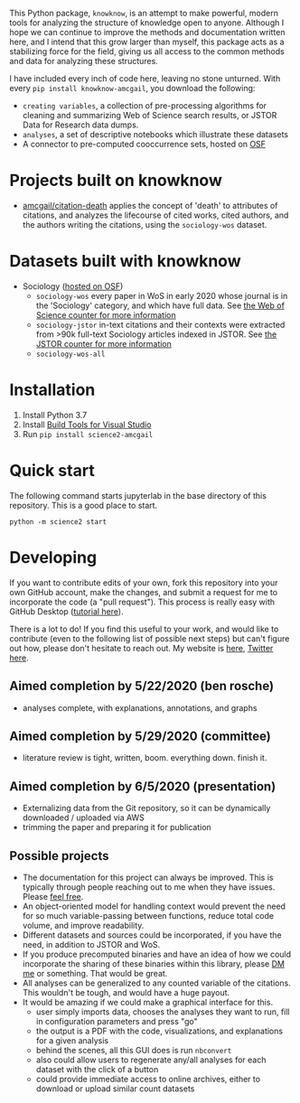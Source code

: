 This Python package, `knowknow`, is an attempt to make powerful, modern tools for analyzing the structure of knowledge open to anyone.
Although I hope we can continue to improve the methods and documentation written here, and I intend that this grow larger than myself, this package acts as a stabilizing force for the field, giving us all access to the common methods and data for analyzing these structures.

I have included every inch of code here, leaving no stone unturned. With every `pip install knowknow-amcgail`, you download the following:

+ `creating variables`, a collection of pre-processing algorithms for cleaning and summarizing Web of Science search results, or JSTOR Data for Research data dumps.
+ `analyses`, a set of descriptive notebooks which illustrate these datasets
+ A connector to pre-computed cooccurrence sets, hosted on [OSF](https://osf.io/9vx4y/)

# Projects built on knowknow

+ [amcgail/citation-death](citation-death) applies the concept of 'death' to attributes of citations, and analyzes the lifecourse of cited works, cited authors, and the authors writing the citations, using the `sociology-wos` dataset.

# Datasets built with knowknow

+ Sociology ([hosted on OSF](https://osf.io/9vx4y/))
    + `sociology-wos` every paper in WoS in early 2020 whose journal is in the 'Sociology' category, and which have full data. See [the Web of Science counter for more information](/creating%20variables%5Ccounter%20-%20web%20of%20science%20(cnt).ipynb)
    + `sociology-jstor` in-text citations and their contexts were extracted from >90k full-text Sociology articles indexed in JSTOR. See [the JSTOR counter for more information](creating%20variables%5Ccounter%20-%20jstor%20(cnt).ipynb)
    + `sociology-wos-all`

# Installation

1. Install Python 3.7
2. Install [Build Tools for Visual Studio](https://visualstudio.microsoft.com/visual-cpp-build-tools/)
3. Run `pip install science2-amcgail`

# Quick start

The following command starts jupyterlab in the base directory of this repository. This is a good place to start.

`python -m science2 start`

# Developing

If you want to contribute edits of your own, fork this repository into your own GitHub account, make the changes, and submit a request for me to incorporate the code (a "pull request"). This process is really easy with GitHub Desktop ([tutorial here](https://www.youtube.com/watch?v=BYzriB5aTWU)).

There is a lot to do! If you find this useful to your work, and would like to contribute (even to the following list of possible next steps) but can't figure out how, please don't hesitate to reach out. My website is [here](http://www.alecmcgail.com), [Twitter here](https://twitter.com/SomeKindOfAlec). 

## Aimed completion by 5/22/2020 (ben rosche)

+ analyses complete, with explanations, annotations, and graphs

## Aimed completion by 5/29/2020 (committee)

+ literature review is tight, written, boom. everything down. finish it.

## Aimed completion by 6/5/2020 (presentation)

+ Externalizing data from the Git repository, so it can be dynamically downloaded / uploaded via AWS
+ trimming the paper and preparing it for publication

## Possible projects

+ The documentation for this project can always be improved. This is typically through people reaching out to me when they have issues. Please [feel free](https://twitter.com/SomeKindOfAlec).
+ An object-oriented model for handling context would prevent the need for so much variable-passing between functions, reduce total code volume, and improve readability.
+ Different datasets and sources could be incorporated, if you have the need, in addition to JSTOR and WoS.
+ If you produce precomputed binaries and have an idea of how we could incorporate the sharing of these binaries within this library, please [DM me](https://twitter.com/SomeKindOfAlec) or something. That would be great.
+ All analyses can be generalized to any counted variable of the citations. This wouldn't be tough, and would have a huge payout.
+ It would be amazing if we could make a graphical interface for this.
    + user simply imports data, chooses the analyses they want to run, fill in configuration parameters and press "go"
    + the output is a PDF with the code, visualizations, and explanations for a given analysis
    + behind the scenes, all this GUI does is run `nbconvert` 
    + also could allow users to regenerate any/all analyses for each dataset with the click of a button
    + could provide immediate access to online archives, either to download or upload similar count datasets
